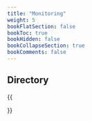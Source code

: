```yaml
---
title: "Monitoring"
weight: 5
bookFlatSection: false
bookToc: true
bookHidden: false
bookCollapseSection: true
bookComments: false
---
```


<!--more-->

## Directory
{{<section>}}
